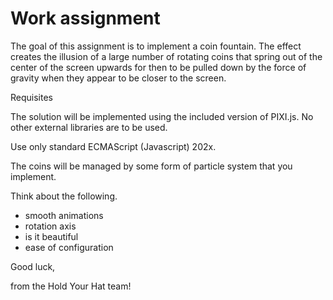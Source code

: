 # Work assignment

The goal of this assignment is to implement a coin fountain. The effect creates the illusion of a large number of rotating coins that spring out of the center of the screen upwards for then to be pulled down by the force of gravity when they appear to be closer to the screen.

Requisites

The solution will be implemented using the included version of PIXI.js. No other external libraries are to be used.

Use only standard ECMAScript (Javascript) 202x.

The coins will be managed by some form of particle system that you implement.

Think about the following.

- smooth animations
- rotation axis
- is it beautiful
- ease of configuration

Good luck, 

from the Hold Your Hat team!

